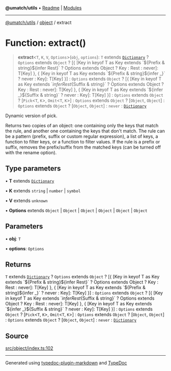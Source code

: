 **@umatch/utils** • [Readme](../../index.md) \| [Modules](../../modules.md)

***

[@umatch/utils](../../modules.md) / [object](../index.md) / extract

# Function: extract()

> **extract**\<`T`, `K`, `V`, `Options`\>(`obj`, `options`): `T` extends [`Dictionary`](../../index/type-aliases/Dictionary.md) ? `Options` extends `Object` ? [{ [Key in keyof T as Key extends \`${Prefix & string}${infer Rest}\` ? Options extends Object ? Key : Rest : never]: T[Key] }, { [Key in keyof T as Key extends \`${Prefix & string}${infer _}\` ? never : Key]: T[Key] }] : `Options` extends `Object` ? [{ [Key in keyof T as Key extends \`${infer Rest}${Suffix & string}\` ? Options extends Object ? Key : Rest : never]: T[Key] }, { [Key in keyof T as Key extends \`${infer _}${Suffix & string}\` ? never : Key]: T[Key] }] : `Options` extends `Object` ? [`Pick`\<`T`, `K`\>, `Omit`\<`T`, `K`\>] : `Options` extends `Object` ? [`Object`, `Object`] : `Options` extends `Object` ? [`Object`, `Object`] : `never` : [`Dictionary`](../../index/type-aliases/Dictionary.md)

Dynamic version of pick.

Returns two copies of an object: one containing only the keys that
match the rule, and another one containing the keys that don't
match. The rule can be a pattern (prefix, suffix or custom regular
expression), a list of keys, a function to filter keys, or a
function to filter values. If the rule is a prefix or suffix,
removes the prefix/suffix from the matched keys (can be turned off
with the rename option).

## Type parameters

• **T** extends [`Dictionary`](../../index/type-aliases/Dictionary.md)

• **K** extends `string` \| `number` \| `symbol`

• **V** extends `unknown`

• **Options** extends `Object` \| `Object` \| `Object` \| `Object` \| `Object` \| `Object`

## Parameters

• **obj**: `T`

• **options**: `Options`

## Returns

`T` extends [`Dictionary`](../../index/type-aliases/Dictionary.md) ? `Options` extends `Object` ? [{ [Key in keyof T as Key extends \`${Prefix & string}${infer Rest}\` ? Options extends Object ? Key : Rest : never]: T[Key] }, { [Key in keyof T as Key extends \`${Prefix & string}${infer _}\` ? never : Key]: T[Key] }] : `Options` extends `Object` ? [{ [Key in keyof T as Key extends \`${infer Rest}${Suffix & string}\` ? Options extends Object ? Key : Rest : never]: T[Key] }, { [Key in keyof T as Key extends \`${infer _}${Suffix & string}\` ? never : Key]: T[Key] }] : `Options` extends `Object` ? [`Pick`\<`T`, `K`\>, `Omit`\<`T`, `K`\>] : `Options` extends `Object` ? [`Object`, `Object`] : `Options` extends `Object` ? [`Object`, `Object`] : `never` : [`Dictionary`](../../index/type-aliases/Dictionary.md)

## Source

[src/object/index.ts:102](https://github.com/umatch-oficial/utils/blob/6b2757d/src/object/index.ts#L102)

***

Generated using [typedoc-plugin-markdown](https://www.npmjs.com/package/typedoc-plugin-markdown) and [TypeDoc](https://typedoc.org/)
